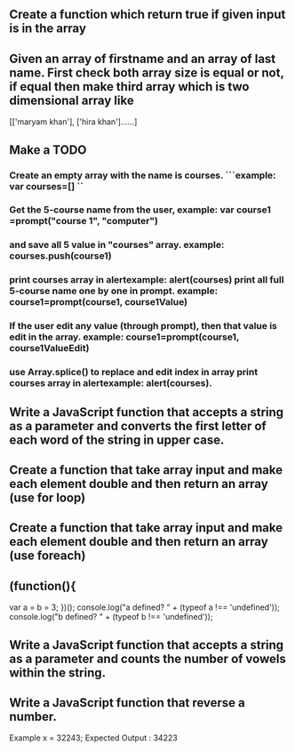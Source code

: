 ## Create a function which return true if given input is in the array
## Given an array of firstname and an array of last name. First check both array size is equal or not, if equal then make third array which is two dimensional array like
[['maryam khan'], ['hira khan']......]
## Make a TODO
### Create an empty array with the name is courses. ```example: var courses=[] ``
### Get the 5-course name from the user, example: var course1 =prompt("course 1", "computer")
###  and save all 5 value in "courses" array. example: courses.push(course1)  
### print courses array in alertexample: alert(courses)  print all full 5-course name one by one in prompt. example: course1=prompt(course1, course1Value)
### If the user edit any value (through prompt), then that value is edit in the array.  example: course1=prompt(course1, course1ValueEdit)
### use Array.splice() to replace and edit index in array  print courses array in alertexample: alert(courses).
## Write a JavaScript function that accepts a string as a parameter and converts the first letter of each word of the string in upper case.
## Create a function that take array input and make each element double and then return an array (use for loop)
## Create a function that take array input and make each element double and then return an array (use foreach)
## (function(){
  var a = b = 3;
  })();
  console.log("a defined? " + (typeof a !== 'undefined'));
  console.log("b defined? " + (typeof b !== 'undefined'));
 ## Write a JavaScript function that accepts a string as a parameter and counts the number of vowels within the string.
 ## Write a JavaScript function that reverse a number. 
Example x = 32243;
Expected Output : 34223
##

